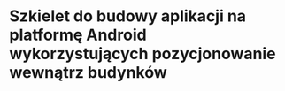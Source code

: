 # Szkielet do budowy aplikacji na platformę Android wykorzystujących pozycjonowanie wewnątrz budynków
